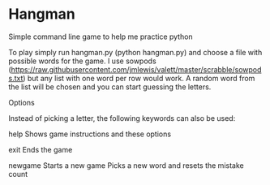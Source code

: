 # Hangman

Simple command line game to help me practice python

To play simply run hangman.py (python hangman.py) and choose a file with possible words for the game.
I use sowpods (https://raw.githubusercontent.com/jmlewis/valett/master/scrabble/sowpods.txt)
but any list with one word per row would work.
A random word from the list will be chosen and you can start guessing the letters.


Options

Instead of picking a letter, the following keywords can also be used:

help
	Shows game instructions and these options

exit
	Ends the game

newgame
	Starts a new game
	Picks a new word and resets the mistake count

